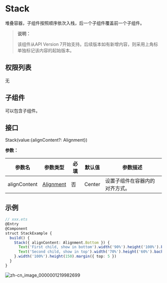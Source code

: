# Stack

堆叠容器，子组件按照顺序依次入栈，后一个子组件覆盖前一个子组件。

>  **说明：**
>
>  该组件从API Version 7开始支持。后续版本如有新增内容，则采用上角标单独标记该内容的起始版本。


## 权限列表

无


## 子组件

可以包含子组件。


## 接口

Stack(value:{alignContent?: Alignment})

**参数：**

| 参数名       | 参数类型                                    | 必填 | 默认值 | 参数描述                       |
| ------------ | ------------------------------------------- | ---- | ------ | ------------------------------ |
| alignContent | [Alignment](ts-appendix-enums.md#alignment) | 否   | Center | 设置子组件在容器内的对齐方式。 |

## 示例

```ts
// xxx.ets
@Entry
@Component
struct StackExample {
  build() {
    Stack({ alignContent: Alignment.Bottom }) {
      Text('First child, show in bottom').width('90%').height('100%').backgroundColor(0xd2cab3).align(Alignment.Top)
      Text('Second child, show in top').width('70%').height('60%').backgroundColor(0xc1cbac).align(Alignment.Top)
    }.width('100%').height(150).margin({ top: 5 })
  }
}
```

![zh-cn_image_0000001219982699](figures/zh-cn_image_0000001219982699.jpg)
